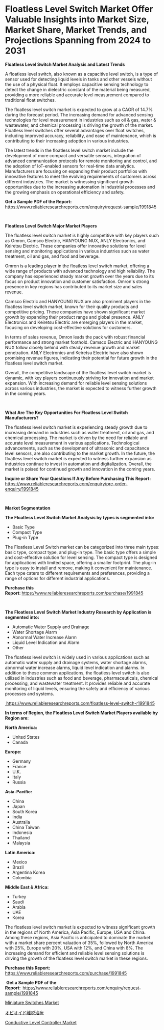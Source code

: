 <p><h1>Floatless Level Switch Market Offer Valuable Insights into Market Size, Market Share, Market Trends, and Projections Spanning from 2024 to 2031</h1></p><p><strong>Floatless Level Switch Market Analysis and Latest Trends</strong></p>
<p><p>A floatless level switch, also known as a capacitive level switch, is a type of sensor used for detecting liquid levels in tanks and other vessels without the use of a physical float. It employs capacitive sensing technology to detect the change in dielectric constant of the material being measured, providing a more reliable and accurate level measurement compared to traditional float switches.</p><p>The floatless level switch market is expected to grow at a CAGR of 14.7% during the forecast period. The increasing demand for advanced sensing technologies for level measurement in industries such as oil & gas, water & wastewater, and chemical processing is driving the growth of the market. Floatless level switches offer several advantages over float switches, including improved accuracy, reliability, and ease of maintenance, which is contributing to their increasing adoption in various industries.</p><p>The latest trends in the floatless level switch market include the development of more compact and versatile sensors, integration of advanced communication protocols for remote monitoring and control, and the adoption of IoT-enabled sensors for real-time data analytics. Manufacturers are focusing on expanding their product portfolios with innovative features to meet the evolving requirements of customers across different industries. The market is witnessing significant growth opportunities due to the increasing automation in industrial processes and the growing emphasis on operational efficiency and safety.</p></p>
<p><strong>Get a Sample PDF of the Report:&nbsp;</strong> <a href="https://www.reliableresearchreports.com/enquiry/request-sample/1991845">https://www.reliableresearchreports.com/enquiry/request-sample/1991845</a></p>
<p>&nbsp;</p>
<p><strong>Floatless Level Switch Major Market Players</strong></p>
<p><p>The floatless level switch market is highly competitive with key players such as Omron, Camsco Electric, HANYOUNG NUX, ANLY Electronics, and Keiretsu Electric. These companies offer innovative solutions for level sensing and monitoring applications in various industries such as water treatment, oil and gas, and food and beverage.</p><p>Omron is a leading player in the floatless level switch market, offering a wide range of products with advanced technology and high reliability. The company has experienced steady market growth over the years due to its focus on product innovation and customer satisfaction. Omron's strong presence in key regions has contributed to its market size and sales revenue.</p><p>Camsco Electric and HANYOUNG NUX are also prominent players in the floatless level switch market, known for their quality products and competitive pricing. These companies have shown significant market growth by expanding their product range and global presence. ANLY Electronics and Keiretsu Electric are emerging players in the market, focusing on developing cost-effective solutions for customers.</p><p>In terms of sales revenue, Omron leads the pack with robust financial performance and strong market foothold. Camsco Electric and HANYOUNG NUX follow closely behind with steady revenue growth and market penetration. ANLY Electronics and Keiretsu Electric have also shown promising revenue figures, indicating their potential for future growth in the floatless level switch market.</p><p>Overall, the competitive landscape of the floatless level switch market is dynamic, with key players continuously striving for innovation and market expansion. With increasing demand for reliable level sensing solutions across various industries, the market is expected to witness further growth in the coming years.</p></p>
<p>&nbsp;</p>
<p><strong>What Are The Key Opportunities For Floatless Level Switch Manufacturers?</strong></p>
<p><p>The floatless level switch market is experiencing steady growth due to increasing demand in industries such as water treatment, oil and gas, and chemical processing. The market is driven by the need for reliable and accurate level measurement in various applications. Technological advancements, such as the development of ultrasonic and capacitance level sensors, are also contributing to the market growth. In the future, the floatless level switch market is expected to witness further expansion as industries continue to invest in automation and digitalization. Overall, the market is poised for continued growth and innovation in the coming years.</p></p>
<p><strong>Inquire or Share Your Questions If Any Before Purchasing This Report:</strong> <a href="https://www.reliableresearchreports.com/enquiry/pre-order-enquiry/1991845">https://www.reliableresearchreports.com/enquiry/pre-order-enquiry/1991845</a></p>
<p>&nbsp;</p>
<p><strong>Market Segmentation</strong></p>
<p><strong>The Floatless Level Switch Market Analysis by types is segmented into:</strong></p>
<p><ul><li>Basic Type</li><li>Compact Type</li><li>Plug-in Type</li></ul></p>
<p><p>The Floatless Level Switch market can be categorized into three main types: basic type, compact type, and plug-in type. The basic type offers a simple and cost-effective solution for level sensing. The compact type is designed for applications with limited space, offering a smaller footprint. The plug-in type is easy to install and remove, making it convenient for maintenance. Each type caters to different requirements and preferences, providing a range of options for different industrial applications.</p></p>
<p><strong>Purchase this Report:&nbsp;</strong><a href="https://www.reliableresearchreports.com/purchase/1991845">https://www.reliableresearchreports.com/purchase/1991845</a></p>
<p>&nbsp;</p>
<p><strong>The Floatless Level Switch Market Industry Research by Application is segmented into:</strong></p>
<p><ul><li>Automatic Water Supply and Drainage</li><li>Water Shortage Alarm</li><li>Abnormal Water Increase Alarm</li><li>Liquid Level Indication and Alarm</li><li>Other</li></ul></p>
<p><p>The floatless level switch is widely used in various applications such as automatic water supply and drainage systems, water shortage alarms, abnormal water increase alarms, liquid level indication and alarms. In addition to these common applications, the floatless level switch is also utilized in industries such as food and beverage, pharmaceuticals, chemical processing, and wastewater treatment. It provides reliable and accurate monitoring of liquid levels, ensuring the safety and efficiency of various processes and systems.</p></p>
<p><a href="https://www.reliableresearchreports.com/floatless-level-switch-r1991845">&nbsp;https://www.reliableresearchreports.com/floatless-level-switch-r1991845</a></p>
<p><strong>In terms of Region, the Floatless Level Switch Market Players available by Region are:</strong></p>
<p>
    <p> <strong> North America: </strong>
        <ul>
            <li>United States</li>
            <li>Canada</li>
        </ul>
        </p> 
    <p> <strong> Europe: </strong>
        <ul>
            <li>Germany</li>
            <li>France</li>
            <li>U.K.</li>
            <li>Italy</li>
            <li>Russia</li>
        </ul>
        </p> 
    <p> <strong> Asia-Pacific: </strong>
        <ul>
            <li>China</li>
            <li>Japan</li>
            <li>South Korea</li>
            <li>India</li>
            <li>Australia</li>
            <li>China Taiwan</li>
            <li>Indonesia</li>
            <li>Thailand</li>
            <li>Malaysia</li>
        </ul>
        </p> 
    <p> <strong> Latin America: </strong>
        <ul>
            <li>Mexico</li>
            <li>Brazil</li>
            <li>Argentina Korea</li>
            <li>Colombia</li>
        </ul>
        </p> 
    <p> <strong> Middle East & Africa: </strong>
        <ul>
            <li>Turkey</li>
            <li>Saudi</li>
            <li>Arabia</li>
            <li>UAE</li>
            <li>Korea</li>
        </ul>
    </p>
    </p>
<p><p>The floatless level switch market is expected to witness significant growth in the regions of North America, Asia Pacific, Europe, USA and China. Among these regions, Asia Pacific is anticipated to dominate the market with a market share percent valuation of 35%, followed by North America with 25%, Europe with 20%, USA with 12%, and China with 8%. The increasing demand for efficient and reliable level sensing solutions is driving the growth of the floatless level switch market in these regions.</p></p>
<p><strong>Purchase this Report: </strong><a href="https://www.reliableresearchreports.com/purchase/1991845">https://www.reliableresearchreports.com/purchase/1991845</a></p>
<p>&nbsp;<strong>Get a Sample PDF of the Report:&nbsp;&nbsp;</strong><a href="https://www.reliableresearchreports.com/enquiry/request-sample/1991845">https://www.reliableresearchreports.com/enquiry/request-sample/1991845</a></p>
<p><strong></strong></p>
<p><p><a href="https://github.com/jerrycopelandthomaswsqd8q/Market-Research-Report-List-2/blob/main/miniature-switches-market.md">Miniature Switches Market</a></p><p><a href="https://github.com/Sophiaard2003/Market-Research-Report-List-1/blob/main/379881327738.md">オピオイド離脱治療</a></p><p><a href="https://github.com/brenzgnarento/Market-Research-Report-List-2/blob/main/conductive-level-controller-market.md">Conductive Level Controller Market</a></p></p>